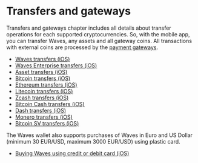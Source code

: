 # Transfers and gateways

Transfers and gateways chapter includes all details about transfer operations for each supported cryptocurrencies. So, with the mobile app, you can transfer Waves, any assets and all gateway coins. All transactions with external coins are processed by the [payment gateways](/waves-client/frequently-asked-questions-faq/transfers-and-gateways/payment-gateway.md).

* [Waves transfers (iOS)](transfers-and-gateways/waves-transfers.md)
* [Waves Enterprise transfers (iOS)](transfers-and-gateways/waves-enterprise-transfers.md)
* [Asset transfers (iOS)](transfers-and-gateways/asset-transfers.md)
* [Bitcoin transfers (iOS)](transfers-and-gateways/bitcoin-transfers.md)
* [Ethereum transfers (iOS)](transfers-and-gateways/ethereum-transfers.md)
* [Litecoin transfers (iOS)](transfers-and-gateways/litecoin-transfers.md)
* [Zcash transfers (iOS)](transfers-and-gateways/zcash-transfers.md)
* [Bitcoin Cash transfers (iOS)](transfers-and-gateways/bitcoin-cash-transfers.md)
* [Dash transfers (iOS)](transfers-and-gateways/dash-transfers.md)
* [Monero transfers (iOS)](transfers-and-gateways/monero-transfers.md)
* [Bitcoin SV transfers (iOS)](transfers-and-gateways/bitcoin-sv-transfers.md)

The Waves wallet also supports purchases of Waves in Euro and US Dollar (minimum 30 EUR/USD, maximum 3000 EUR/USD) using plastic card.

* [Buying Waves using credit or debit card (iOS)](transfers-and-gateways/buying-waves-using-card.md)
